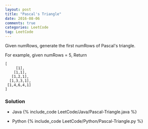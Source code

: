 ```yaml
---
layout: post
title: "Pascal's Triangle"
date: 2016-08-06
comments: true
categories: LeetCode
tag: LeetCode
---
```


Given numRows, generate the first numRows of Pascal's triangle.

For example, given numRows = 5,
Return

```
[
     [1],
    [1,1],
   [1,2,1],
  [1,3,3,1],
 [1,4,6,4,1]
]
```
<!--more-->
### Solution

* Java
{% include_code LeetCode/Java/Pascal-Triangle.java %}

* Python
{% include_code LeetCode/Python/Pascal-Triangle.py %}
